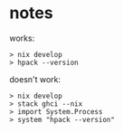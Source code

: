# notes

works:

```
> nix develop
> hpack --version
```

doesn't work:

```
> nix develop
> stack ghci --nix
> import System.Process
> system "hpack --version"
```
